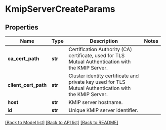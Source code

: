 # KmipServerCreateParams

## Properties
Name | Type | Description | Notes
------------ | ------------- | ------------- | -------------
**ca_cert_path** | **str** | Certification Authority (CA) certificate, used for TLS Mutual Authentication with the KMIP Server. | 
**client_cert_path** | **str** | Cluster identity certificate and private key used for TLS Mutual Authentication with the KMIP Server. | 
**host** | **str** | KMIP server hostname. | 
**id** | **str** | Unique KMIP server identifier. | 

[[Back to Model list]](../README.md#documentation-for-models) [[Back to API list]](../README.md#documentation-for-api-endpoints) [[Back to README]](../README.md)


